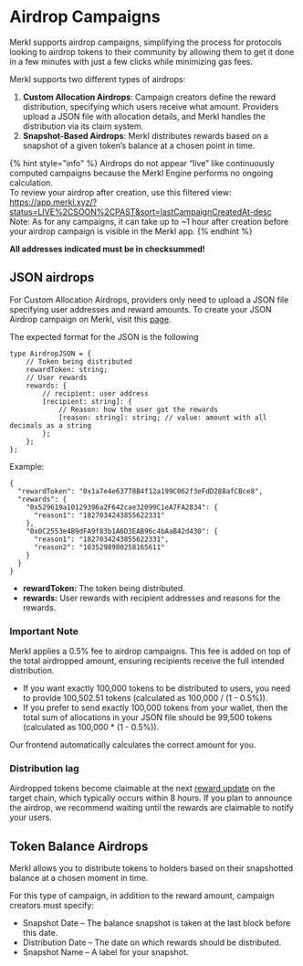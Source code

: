 # Airdrop Campaigns

Merkl supports airdrop campaigns, simplifying the process for protocols looking to airdrop tokens to their community by allowing them to get it done in a few minutes with just a few clicks while minimizing gas fees.

Merkl supports two different types of airdrops:

1. **Custom Allocation Airdrops**: Campaign creators define the reward distribution, specifying which users receive what amount. Providers upload a JSON file with allocation details, and Merkl handles the distribution via its claim system.
2. **Snapshot-Based Airdrops**: Merkl distributes rewards based on a snapshot of a given token’s balance at a chosen point in time.

{% hint style="info" %}
Airdrops do not appear “live” like continuously computed campaigns because the Merkl Engine performs no ongoing calculation.  
To review your airdrop after creation, use this filtered view:  
<https://app.merkl.xyz/?status=LIVE%2CSOON%2CPAST&sort=lastCampaignCreatedAt-desc>  
Note: As for any campaigns, it can take up to ~1 hour after creation before your airdrop campaign is visible in the Merkl app.
{% endhint %}

**All addresses indicated must be in checksummed!**

## JSON airdrops

For Custom Allocation Airdrops, providers only need to upload a JSON file specifying user addresses and reward amounts. To create your JSON Airdrop campaign on Merkl, visit this [page](https://studio.merkl.xyz/create-campaign/airdrop).

The expected format for the JSON is the following

```
type AirdropJSON = {
    // Token being distributed
    rewardToken: string;
    // User rewards
    rewards: {
        // recipient: user address
        [recipient: string]: {
            // Reason: how the user got the rewards
            [reason: string]: string; // value: amount with all decimals as a string
        };
    };
};
```

Example:

```
{
  "rewardToken": "0x1a7e4e63778B4f12a199C062f3eFdD288afCBce8",
  "rewards": {
    "0x529619a10129396a2F642cae32099C1eA7FA2834": {
      "reason1": "1827034243855622331"
    },
    "0x0C2553e4B9dFA9f83b1A6D3EAB96c4bAaB42d430": {
      "reason1": "1827034243855622331",
      "reason2": "1035298980258165611"
    }
  }
}
```

* **rewardToken:** The token being distributed.
* **rewards:** User rewards with recipient addresses and reasons for the rewards.

### Important Note

Merkl applies a 0.5% fee to airdrop campaigns. This fee is added on top of the total airdropped amount, ensuring recipients receive the full intended distribution.

* If you want exactly 100,000 tokens to be distributed to users, you need to provide 100,502.51 tokens (calculated as 100,000 / (1 - 0.5%)).
* If you prefer to send exactly 100,000 tokens from your wallet, then the total sum of allocations in your JSON file should be 99,500 tokens (calculated as 100,000 \* (1 - 0.5%)).

Our frontend automatically calculates the correct amount for you.

### Distribution lag

Airdropped tokens become claimable at the next [reward update](../glossary.md#reward-update-aka-merkl-root-update) on the target chain, which typically occurs within 8 hours. If you plan to announce the airdrop, we recommend waiting until the rewards are claimable to notify your users.

## Token Balance Airdrops

Merkl allows you to distribute tokens to holders based on their snapshotted balance at a chosen moment in time.

For this type of campaign, in addition to the reward amount, campaign creators must specify:

* Snapshot Date – The balance snapshot is taken at the last block before this date.
* Distribution Date – The date on which rewards should be distributed.
* Snapshot Name – A label for your snapshot.
